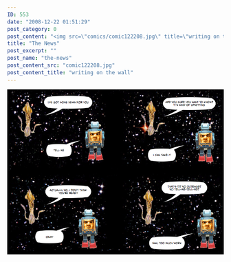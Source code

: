 ```yaml
---
ID: 553
date: "2008-12-22 01:51:29"
post_category: 0
post_content: "<img src=\"comics/comic122208.jpg\" title=\"writing on the wall\" />"
title: "The News"
post_excerpt: ""
post_name: "the-news"
post_content_src: "comic122208.jpg"
post_content_title: "writing on the wall"
---
```



[![writing on the wall](/comics-hi-res/comic122208.jpg)](/comics-hi-res/comic122208.jpg "writing on the wall")
